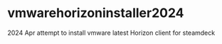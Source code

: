 # vmwarehorizoninstaller2024
2024 Apr attempt to install vmware latest Horizon client for steamdeck 
